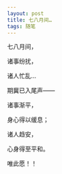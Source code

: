 ```yaml
---
layout: post
title: 七八月间…
tags: 随笔
---
```


七八月间，

诸事纷扰，

诸人忙乱…


期冀已入尾声——

诸事渐平，

身心得以缓息；

诸人趋安，

心身得至平和。


唯此愿！！

